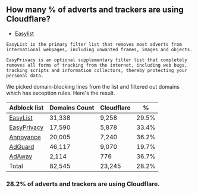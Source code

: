 ## How many % of adverts and trackers are using Cloudflare?


- [Easylist](https://web.archive.org/web/20210516110248/https://easylist.to/)
```
EasyList is the primary filter list that removes most adverts from international webpages, including unwanted frames, images and objects.

EasyPrivacy is an optional supplementary filter list that completely removes all forms of tracking from the internet, including web bugs, tracking scripts and information collectors, thereby protecting your personal data.
```


We picked domain-blocking lines from the list and filtered out domains which has exception rules.
Here's the result.


| Adblock list | Domains Count | Cloudflare | % |
| --- | --- | --- | --- |
| [EasyList](https://easylist.to/easylist/easylist.txt) | 31,338 | 9,258 | 29.5% |
| [EasyPrivacy](https://easylist.to/easylist/easyprivacy.txt) | 17,590 | 5,878 | 33.4% |
| [Annoyance](https://secure.fanboy.co.nz/fanboy-annoyance.txt) | 20,005 | 7,240 | 36.2% |
| [AdGuard](https://adguardteam.github.io/AdGuardSDNSFilter/Filters/filter.txt) | 46,117 | 9,070 | 19.7% |
| [AdAway](https://raw.githubusercontent.com/AdAway/adaway.github.io/master/hosts.txt) | 2,114 | 776 | 36.7% |
| Total | 82,545 | 23,245 | 28.2% |


### 28.2% of adverts and trackers are using Cloudflare.